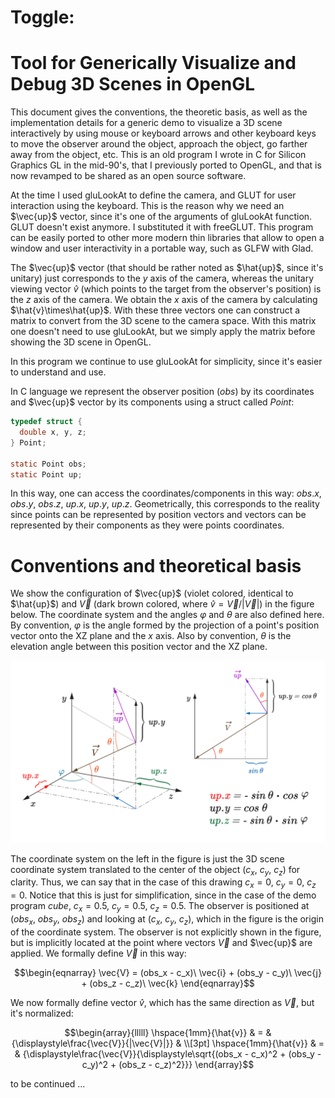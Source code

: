 # Toggle: 

# Tool for Generically Visualize and Debug 3D Scenes in OpenGL

This document gives the conventions, the theoretic basis, as well as the implementation details for a generic demo to visualize a 3D scene interactively by using mouse or keyboard arrows and other keyboard keys to move the observer around the object, approach the object, go farther away from the object, etc. This is an old program I wrote in C for Silicon Graphics GL in the mid-90's, that I previously ported to OpenGL, and that is now revamped to be shared as an open source software. 

At the time I used gluLookAt to define the camera, and GLUT for user interaction using the keyboard. This is the reason why we need an $\vec{up}$ vector, since it's one of the arguments of gluLookAt function. GLUT doesn't exist anymore. I substituted it with freeGLUT. This program can be easily ported to other more modern thin libraries that allow to open a window and user interactivity in a portable way, such as GLFW with Glad. 

The $\vec{up}$ vector (that should be rather noted as $\hat{up}$, since it's unitary) just corresponds to the $y$ axis of the camera, whereas the unitary viewing vector $\hat{v}$ (which points to the target from the observer's position) is the $z$ axis of the camera. We obtain the $x$ axis of the camera by calculating $\hat{v}\times\hat{up}$. With these three vectors one can construct a matrix to convert from the 3D scene to the camera space. With this matrix one doesn't need to use gluLookAt, but we simply apply the matrix before showing the 3D scene in OpenGL.

In this program we continue to use gluLookAt for simplicity, since it's easier to understand and use.

In C language we represent the observer position ($obs$) by its coordinates and $\vec{up}$ vector by its components using a struct called $Point$:

``` C
typedef struct {
  double x, y, z;
} Point;

static Point obs;
static Point up;
```

 In this way, one can access the coordinates/components in this way: $obs.x$, $obs.y$, $obs.z$, $up.x$, $up.y$, $up.z$. Geometrically, this corresponds to the reality since points can be represented by position vectors and vectors can be represented by their components as they were points coordinates.

# Conventions and theoretical basis

We show the configuration of $\vec{up}$ (violet colored, identical to $\hat{up}$) and $\vec{V}$ (dark brown colored, where $\hat{v} = \vec{V}/|\vec{V}|$) in the figure below. The coordinate system and the angles $\varphi$ and $\theta$ are also defined here. By convention, $\varphi$ is the angle formed by the projection of a point's position vector onto the XZ plane and the $x$ axis. Also by convention,  $\theta$  is the elevation angle between this position vector and the XZ plane. 

![](coordinate-system.svg)

The coordinate system on the left in the figure is just the 3D scene coordinate system translated to the center of the object ($c_x$, $c_y$, $c_z$) for clarity. Thus, we can say that in the case of this drawing $c_x=0$, $c_y=0$, $c_z =0$. Notice that this is just for simplification, since in the case of the demo program *cube*, $c_x=0.5$, $c_y=0.5$, $c_z =0.5$.  The observer is positioned at ($obs_x$, $obs_y$, $obs_z$) and looking at  ($c_x$, $c_y$, $c_z$), which in the figure is the origin of the coordinate system. The observer is not explicitly shown in the figure, but is implicitly located at the point where vectors $\vec{V}$ and $\vec{up}$ are applied. We formally define $\vec{V}$ in this way:

```math
\begin{eqnarray}
\vec{V} = (obs_x - c_x)\ \vec{i} + (obs_y - c_y)\ \vec{j} + (obs_z - c_z)\ \vec{k}
\end{eqnarray}
```
We now formally define vector $\hat{v}$,  which has the same direction as $\vec{V}$, but it's normalized:
```math
\begin{array}{lllll} 
	\hspace{1mm}{\hat{v}} & = & {\displaystyle\frac{\vec{V}}{|\vec{V}|}} & \\[3pt]
	\hspace{1mm}{\hat{v}} & = & {\displaystyle\frac{\vec{V}}{\displaystyle\sqrt{(obs_x - c_x)^2 + (obs_y - c_y)^2 + (obs_z - c_z)^2}}}
\end{array}
```

to be continued ...
